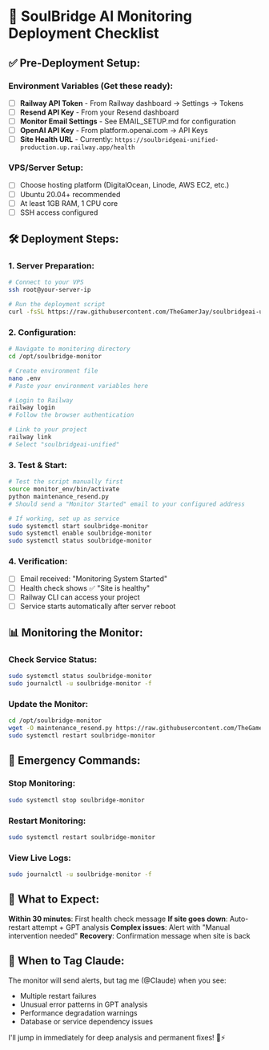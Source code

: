 # 🚀 SoulBridge AI Monitoring Deployment Checklist

## ✅ Pre-Deployment Setup:

### **Environment Variables** (Get these ready):
- [ ] **Railway API Token** - From Railway dashboard → Settings → Tokens
- [ ] **Resend API Key** - From your Resend dashboard
- [ ] **Monitor Email Settings** - See EMAIL_SETUP.md for configuration
- [ ] **OpenAI API Key** - From platform.openai.com → API Keys
- [ ] **Site Health URL** - Currently: `https://soulbridgeai-unified-production.up.railway.app/health`

### **VPS/Server Setup**:
- [ ] Choose hosting platform (DigitalOcean, Linode, AWS EC2, etc.)
- [ ] Ubuntu 20.04+ recommended
- [ ] At least 1GB RAM, 1 CPU core
- [ ] SSH access configured

## 🛠️ Deployment Steps:

### **1. Server Preparation:**
```bash
# Connect to your VPS
ssh root@your-server-ip

# Run the deployment script
curl -fsSL https://raw.githubusercontent.com/TheGamerJay/soulbridgeai-unified/main/deploy_monitor.sh | bash
```

### **2. Configuration:**
```bash
# Navigate to monitoring directory
cd /opt/soulbridge-monitor

# Create environment file
nano .env
# Paste your environment variables here

# Login to Railway
railway login
# Follow the browser authentication

# Link to your project
railway link
# Select "soulbridgeai-unified"
```

### **3. Test & Start:**
```bash
# Test the script manually first
source monitor_env/bin/activate
python maintenance_resend.py
# Should send a "Monitor Started" email to your configured address

# If working, set up as service
sudo systemctl start soulbridge-monitor
sudo systemctl enable soulbridge-monitor
sudo systemctl status soulbridge-monitor
```

### **4. Verification:**
- [ ] Email received: "Monitoring System Started"
- [ ] Health check shows ✅ "Site is healthy" 
- [ ] Railway CLI can access your project
- [ ] Service starts automatically after server reboot

## 📊 Monitoring the Monitor:

### **Check Service Status:**
```bash
sudo systemctl status soulbridge-monitor
sudo journalctl -u soulbridge-monitor -f
```

### **Update the Monitor:**
```bash
cd /opt/soulbridge-monitor
wget -O maintenance_resend.py https://raw.githubusercontent.com/TheGamerJay/soulbridgeai-unified/main/maintenance_resend.py
sudo systemctl restart soulbridge-monitor
```

## 🚨 Emergency Commands:

### **Stop Monitoring:**
```bash
sudo systemctl stop soulbridge-monitor
```

### **Restart Monitoring:**
```bash
sudo systemctl restart soulbridge-monitor
```

### **View Live Logs:**
```bash
sudo journalctl -u soulbridge-monitor -f
```

## 📱 What to Expect:

**Within 30 minutes**: First health check message
**If site goes down**: Auto-restart attempt + GPT analysis
**Complex issues**: Alert with "Manual intervention needed"
**Recovery**: Confirmation message when site is back

## 🤝 When to Tag Claude:

The monitor will send alerts, but tag me (@Claude) when you see:
- Multiple restart failures
- Unusual error patterns in GPT analysis
- Performance degradation warnings
- Database or service dependency issues

I'll jump in immediately for deep analysis and permanent fixes! 🧠⚡